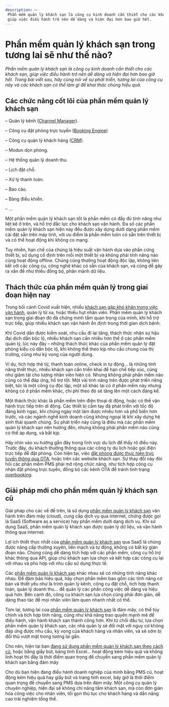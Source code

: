 ```yaml
---
description: >-
 Phần mềm quản lý khách sạn là công cụ kinh doanh cần thiết cho các khách sạn,
 giúp việc điều hành trở nên dễ dàng và hiện đại hơn bao giờ hết.
---
```


# Phần mềm quản lý khách sạn trong tương lai sẽ như thế nào?

_Phần mềm quản lý khách sạn là công cụ kinh doanh cần thiết cho các khách sạn, giúp việc điều hành trở nên dễ dàng và hiện đại hơn bao giờ hết. Trong bài viết sau, hãy cùng nói về sự phát triển, tương lai của công cụ này và các khách sạn có thể làm gì để khai thác chúng hiệu quả._

## Các chức năng cốt lõi của phần mềm quản lý khách sạn

– Quản lý kênh ([Channel Manager](https://bluejaypms.com/article/channel-manager-la-gi-va-cach-dung-channel-manager-94)).

– Công cụ đặt phòng trực tuyến ([Booking Engine](https://bluejaypms.com/article/booking-engine-la-gi-115)).

– Công cụ quản lý khách hàng ([CRM](https://bluejaypms.com/article/quan-ly-khach-hang-164)).

– Modun dọn phòng.

– Hệ thống quản lý doanh thu.

– Lịch đặt chỗ.

– Xử lý thanh toán.

– Báo cáo.

– Bảng điều khiển.

– …

Một phần mềm quản lý khách sạn tốt là phần mềm có đầy đủ tính năng như liệt kê ở trên, và hỗ trợ đắc lực cho khách sạn vận hành. Đa số các phần mềm quản lý khách sạn hiện nay đều được xây dựng dưới dạng phần mềm cài đặt sẵn trên máy tính, với ưu điểm là phần mềm luôn có sẵn trên thiết bị và có thể hoạt động khi không co mạng.

Tuy nhiên, hạn chế của chúng là hiệu suất vận hành dựa vào phần cứng thiết bị, sử dụng cố định trên mỗi một thiết bị và không phải tính năng nào cũng hoạt động offline. Chúng cũng thường hoạt động độc lập, không liên kết với các công cụ, công nghệ khác có sẵn của khách sạn, và cũng dễ gây ra vấn đề như thiếu đồng bộ, phân mảnh dữ liệu.

## Thách thức của phần mềm quản lý trong giai đoạn hiện nay

Trong bối cảnh Covid xuất hiện, nhiều [khách sạn gặp khó khăn trong việc vận hành](https://bluejaypms.com/article/lan-song-covid-co-hoi-hay-thach-thuc-voi-cac-doanh-nghiep-khach-san-103), quản lý từ xa, hoặc thiếu hụt nhân viên. Phần mềm quản lý khách sạn trong giai đoạn đó đã chứng minh tầm quan trọng của mình, khi hỗ trợ trực tiếp, giúp nhiều khách sạn vận hành ổn định trong thời gian dịch bệnh.

Khi Covid dần được kiểm soát, nhu cầu đi lại tăng, thách thức nhân sự hậu đại dịch dần bộc lộ, nhiều khách sạn cần nhiều hơn thế ở các phần mềm quản lý, lúc này đây – những thách thức khác của phần mềm quản lý đặt phòng kiểu cũ dần bộc lộ, khi không thể theo kịp nhu cầu chung của thị trường, cũng như kỳ vọng của người dùng.

Ví dụ, tích hợp thẻ từ, thanh toán online, check in tự động… là những tính năng thiết thực, nhiều khách sạn cần triển khai để hạn chế tiếp xúc, cũng như giảm tải cho lượng nhân viên hiện có. Nhưng không phải phần mềm nào cũng có thể đáp ứng, hỗ trợ tốt. Một vài tính năng trên được phát triển riêng biệt, tức là một công cụ độc lập, một số khác lại có ở phần mềm này nhưng không có ở phần mềm khác, chi phí theo đó sẽ tăng lên một cách đáng kể.

Một thách thức khác là phần mềm trên điện thoại di động, hoặc có thể vận hành trực tiếp trên di động. Các thiết bị cầm tay đã phát triển với tốc độ đáng kinh ngạc, khi chúng ngày một làm được nhiều hơn và phổ biến hơn trước, và các ngành nghề kinh doanh cũng không ngoại lệ khi xây dựng hệ sinh thái quanh chúng. Sự phát triển này cũng là điều mà các phần mềm quản lý khách sạn nên hướng đến, nhưng không phải phần mềm nào cũng có thể áp dụng, và bắt kịp.

Hãy nhìn vào xu hướng gần đây trong lĩnh vực du lịch để thấy rõ điều này. Trước đây, du khách thường thông qua các công ty du lịch hoặc gọi điện trực tiếp để đặt phòng. Còn hiện tại, việc [đặt phòng được thực hiện trực tuyến thông qua OTA](https://bluejaypms.com/article/cach-quan-ly-kenh-ota-hieu-qua-giup-tang-doanh-th-93), hoặc trên các website khách sạn. Sự thay đổi này đòi hỏi các phần mềm PMS phải mở rộng chức năng, như tích hợp công cụ nhận đặt phòng trực tuyến, đồng bộ các kênh OTA để tránh tình trạng [overbooking](https://bluejaypms.com/article/overbooking-nguy-hiem-nhu-the-nao-113).

## Giải pháp mới cho phần mềm quản lý khách sạn cũ

Giải pháp cho các về đề trên, là sử dụng [phần mềm quản lý khách sạn](https://bluejaypms.com/article/blue-jay-pms-dong-hanh-128) vận hành trên đám mây (cloud), cung cấp dịch vụ qua internet, chứng được gọi là SaaS (Software as a service) hay phần mềm dưới dạng dịch vụ. Khi sử dụng SaaS, phần mềm quản lý khách sạn được quản lý dữ liệu, và vận hành thông qua internet.

Lợi ích thiết thực nhất của [phần mềm quản lý khách sạn](https://bluejaypms.com/article/tinh-nang-cua-phan-mem-quan-ly-khach-san-pms-92) qua SaaS là chúng được nâng cấp thường xuyên, liền mạch và tự động, không có bất kỳ gián đoạn nào. Chúng cũng dễ dàng tích hợp với các phần mềm, công cụ hỗ trợ khác thông qua API, giúp chủ khách sạn lựa chọn và kết hợp các công cụ lại với nhau và phù hợp với nhu cầu sử dụng thực tế.

Các [phần mềm quản lý khách sạn](https://bluejaypms.com/article/6-ly-do-lua-chon-he-thong-phan-mem-quan-ly-khach-san-106) khác nhau sẽ có những tính năng khác nhau. Để đảm bảo hiệu quả, hãy chọn phần mềm bao gồm các tính năng cơ bản và thiết yếu như là trình quản lý kênh, công cụ đặt chỗ, tích hợp thanh toán, quản lý doanh thu… để quản lý các phần công việc dễ dàng và hiệu quả hơn. Bên cạnh đó, công cụ khách sạn lựa chọn cũng phải đơn giản, dễ dàng thao tác để mọi nhân viên làm quen nhanh nhất có thể.

Tóm lại, tương lai của [phần mềm quản lý khách sạn](https://bluejaypms.com/article/chon-phan-mem-quan-ly-khach-san-tot-nhat-166) là đám mây, có thể tùy chỉnh và tích hợp tính năng, cũng như khả năng trao quyền mạnh mẽ để điều hành, vận hành khách sạn thành công hơn. Khi từ chối đầu tư, lựa chọn phần mềm quản lý khách sạn, các nhà quản lý sẽ đối mặt với nguy cơ không đáp ứng được nhu cầu, kỳ vọng của khách hàng và nhân viên, và sẽ sớm bị đối thủ vượt mặt trong tương lai gần.

Cho nên, hiện tại bạn [đang sử dụng phần mềm quản lý khách sạn theo cách cũ](https://bluejaypms.com/article/khi-nao-nen-dung-phan-mem-quan-ly-khach-san-mien-phi-173), hoặc bằng giấy bút, bảng tính Excel… hoạt động kém hiệu quả và không linh hoạt thì đây là thời điểm quan trọng để chuyển sang phần mềm quản lý khách sạn bằng đám mây

Cho dù bạn hiện đang điều hành doanh nghiệp của mình bằng PMS cũ, hoạt động kém hiệu quả hay giấy bút và trang tính excel, bây giờ là thời điểm quan trọng để chuyển sang PMS dựa trên đám mây. Một công cụ quản lý chuyên nghiệp, hiện đại sẽ không chỉ nâng tầm khách sạn, mà còn đơn giản hóa công việc cho nhân viên, tối gọn thủ tục cho khách hàng và dần nâng cao trải nghiệm tổng thể.
